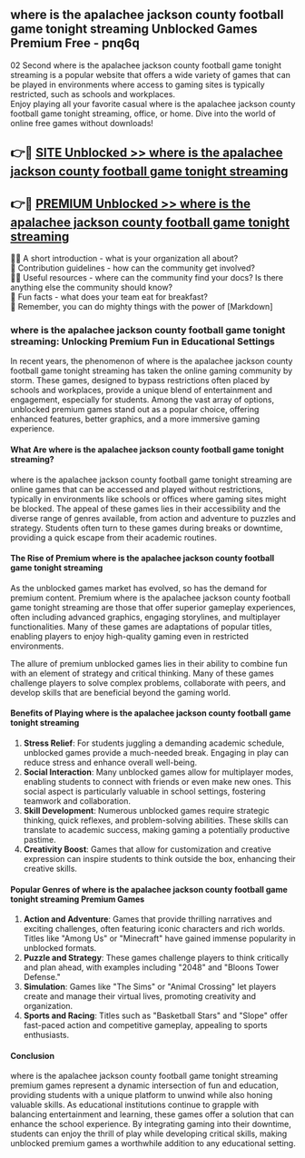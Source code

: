 ## where is the apalachee jackson county football game tonight streaming Unblocked Games Premium Free - pnq6q

02 Second where is the apalachee jackson county football game tonight streaming is a popular website that offers a wide variety of games that can be played in environments where access to gaming sites is typically restricted, such as schools and workplaces.  
Enjoy playing all your favorite casual where is the apalachee jackson county football game tonight streaming, office, or home. Dive into the world of online free games without downloads!

## 👉🔴 [SITE Unblocked >> where is the apalachee jackson county football game tonight streaming](http://freeplayer.one?title=where_is_the_apalachee_jackson_county_football_game_tonight_streaming&ref=13D)

## 👉🔴 [PREMIUM Unblocked >> where is the apalachee jackson county football game tonight streaming](http://freeplayer.one?title=where_is_the_apalachee_jackson_county_football_game_tonight_streaming&ref=13D)

🙋‍♀️ A short introduction - what is your organization all about?  
🌈 Contribution guidelines - how can the community get involved?  
👩‍💻 Useful resources - where can the community find your docs? Is there anything else the community should know?  
🍿 Fun facts - what does your team eat for breakfast?  
🧙 Remember, you can do mighty things with the power of [Markdown]

### where is the apalachee jackson county football game tonight streaming: Unlocking Premium Fun in Educational Settings

In recent years, the phenomenon of where is the apalachee jackson county football game tonight streaming has taken the online gaming community by storm. These games, designed to bypass restrictions often placed by schools and workplaces, provide a unique blend of entertainment and engagement, especially for students. Among the vast array of options, unblocked premium games stand out as a popular choice, offering enhanced features, better graphics, and a more immersive gaming experience.

#### What Are where is the apalachee jackson county football game tonight streaming?

where is the apalachee jackson county football game tonight streaming are online games that can be accessed and played without restrictions, typically in environments like schools or offices where gaming sites might be blocked. The appeal of these games lies in their accessibility and the diverse range of genres available, from action and adventure to puzzles and strategy. Students often turn to these games during breaks or downtime, providing a quick escape from their academic routines.

#### The Rise of Premium where is the apalachee jackson county football game tonight streaming

As the unblocked games market has evolved, so has the demand for premium content. Premium where is the apalachee jackson county football game tonight streaming are those that offer superior gameplay experiences, often including advanced graphics, engaging storylines, and multiplayer functionalities. Many of these games are adaptations of popular titles, enabling players to enjoy high-quality gaming even in restricted environments.

The allure of premium unblocked games lies in their ability to combine fun with an element of strategy and critical thinking. Many of these games challenge players to solve complex problems, collaborate with peers, and develop skills that are beneficial beyond the gaming world.

#### Benefits of Playing where is the apalachee jackson county football game tonight streaming

1.  **Stress Relief**: For students juggling a demanding academic schedule, unblocked games provide a much-needed break. Engaging in play can reduce stress and enhance overall well-being.
2.  **Social Interaction**: Many unblocked games allow for multiplayer modes, enabling students to connect with friends or even make new ones. This social aspect is particularly valuable in school settings, fostering teamwork and collaboration.
3.  **Skill Development**: Numerous unblocked games require strategic thinking, quick reflexes, and problem-solving abilities. These skills can translate to academic success, making gaming a potentially productive pastime.
4.  **Creativity Boost**: Games that allow for customization and creative expression can inspire students to think outside the box, enhancing their creative skills.

#### Popular Genres of where is the apalachee jackson county football game tonight streaming Premium Games

1.  **Action and Adventure**: Games that provide thrilling narratives and exciting challenges, often featuring iconic characters and rich worlds. Titles like "Among Us" or "Minecraft" have gained immense popularity in unblocked formats.
2.  **Puzzle and Strategy**: These games challenge players to think critically and plan ahead, with examples including "2048" and "Bloons Tower Defense."
3.  **Simulation**: Games like "The Sims" or "Animal Crossing" let players create and manage their virtual lives, promoting creativity and organization.
4.  **Sports and Racing**: Titles such as "Basketball Stars" and "Slope" offer fast-paced action and competitive gameplay, appealing to sports enthusiasts.

#### Conclusion

where is the apalachee jackson county football game tonight streaming premium games represent a dynamic intersection of fun and education, providing students with a unique platform to unwind while also honing valuable skills. As educational institutions continue to grapple with balancing entertainment and learning, these games offer a solution that can enhance the school experience. By integrating gaming into their downtime, students can enjoy the thrill of play while developing critical skills, making unblocked premium games a worthwhile addition to any educational setting.